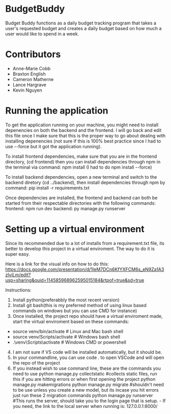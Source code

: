 # BudgetBuddy
Budget Buddy functions as a daily budget tracking program that takes 
a user's requested budget and creates a daily budget based on how 
much a user would like to spend in a week.

# Contributors
- Anne-Marie Cobb
- Braxton English
- Cameron Matherne
- Lance Hargrave
- Kevin Nguyen

# Running the application 

To get the application running on your machine, you might need to install
depenencies on both the backend and the frontend. I will go back and 
edit this file once I make sure that this is the proper way to go about 
dealing with installing depenencies (not sure if this is 100% best practice
since I had to use --force but it got the application running).

To install frontend dependencies, make sure that you are in the frontend 
directory, (cd frontend) then you can install dependencies through npm 
in the terminal via command: npm install (I had to do npm install --force)

To install backend dependencies, open a new terminal and switch to the
backend diretory (cd ../backend), then install dependencies through npm 
by command: pip install -r requirements.txt

Once dependencies are installed, the frontend and backend can both be 
started from their respectable directories with the following commands:
frontend: npm run dev
backend: py manage.py runserver

# Setting up a virtual environment

Since its recommended due to a lot of installs from a requirement.txt file, its better to develop this project
in a virtual enviroment. The way to do it is super easy.

Here is a link for the visual info on how to do this:
https://docs.google.com/presentation/d/1IeM7DCn6KfYXFCM6s_eN9Za1A3zlviLm/edit?usp=sharing&ouid=114585968962595015184&rtpof=true&sd=true

Instructions:
1. Install python(preferabbly the most recent version)
2. Install git bash(this is my preferred method of using linux based commands on windows but you can use CMD for instance)
3. Once installed, the project repo should have a virtual enviroment made, start the virtual enviroment based on these commands:
-   source venv/bin/activate       # Linux and Mac bash shell
-   source venv/Scripts/activate   # Windows bash shell
-   .\venv\Scripts\activate        # Windows CMD or powershell

4. I am not sure if VS code will be installed automatically, but it should be.
5. In your commandline, you can use code . to open VSCode and will open the repo of the project
6. If you instead wish to use command line, these are the commands you need to use
    python manage.py collectstatic  #collects static files, run this if you are hitting errors or when first opening the project
    python manage.py makemigrations 
    python manage.py migrate        #shouldn't need to be use unless you create a new model, but its incase you hit errors just run these 2 migration commands
    python manage.py runserver      #This runs the server, should take you to the login page that is setup. 
        - If you need, the link to the local server when running is: 127.0.0.1:8000/